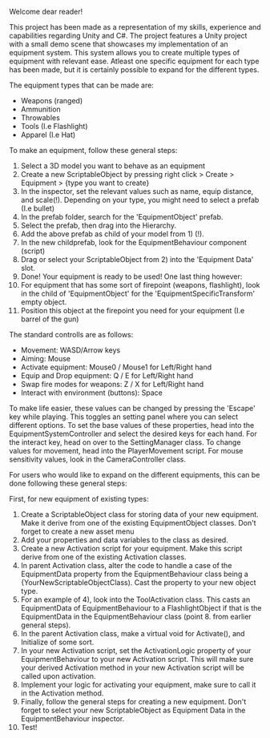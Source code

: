 Welcome dear reader!

This project has been made as a representation of my skills, experience and capabilities regarding Unity and C#. 
The project features a Unity project with a small demo scene that showcases my implementation of an equipment system. 
This system allows you to create multiple types of equipment with relevant ease. Atleast one specific equipment for each type has been made, but it is certainly possible to expand for the different types. 

The equipment types that can be made are: 
- Weapons (ranged)
- Ammunition
- Throwables 
- Tools (I.e Flashlight)
- Apparel (I.e Hat)

To make an equipment, follow these general steps: 

1) Select a 3D model you want to behave as an equipment
2) Create a new ScriptableObject by pressing right click > Create > Equipment > {type you want to create}
3) In the inspector, set the relevant values such as name, equip distance, and scale(!). Depending on your type, you might need to select a prefab (I.e bullet)
4) In the prefab folder, search for the 'EquipmentObject' prefab.
5) Select the prefab, then drag into the Hierarchy.
6) Add the above prefab as child of your model from 1) (!).
7) In the new childprefab, look for the EquipmentBehaviour component (script)
8) Drag or select your ScriptableObject from 2) into the 'Equipment Data' slot.
9) Done! Your equipment is ready to be used! One last thing however:
10) For equipment that has some sort of firepoint (weapons, flashlight), look in the child of 'EquipmentObject' for the 'EquipmentSpecificTransform' empty object.
11) Position this object at the firepoint you need for your equipment (I.e barrel of the gun) 

The standard controlls are as follows: 

- Movement: WASD/Arrow keys
- Aiming: Mouse
- Activate equipment: Mouse0 / Mouse1 for Left/Right hand
- Equip and Drop equipment: Q / E for Left/Right hand
- Swap fire modes for weapons: Z / X for Left/Right hand
- Interact with environment (buttons): Space

To make life easier, these values can be changed by pressing the 'Escape' key while playing. This toggles an setting panel where you can select different options.
To set the base values of these properties, head into the EquipmentSystemController and select the desired keys for each hand. For the interact key, head on over to the SettingManager class. 
To change values for movement, head into the PlayerMovement script. For mouse sensitivity values, look in the CameraController class. 

For users who would like to expand on the different equipments, this can be done following these general steps:

First, for new equipment of existing types: 
1) Create a ScriptableObject class for storing data of your new equipment. Make it derive from one of the existing EquipmentObject classes. Don't forget to create a new asset menu
2) Add your properties and data variables to the class as desired. 
3) Create a new Activation script for your equipment. Make this script derive from one of the existing Activation classes.
4) In parent Activation class, alter the code to handle a case of the EquipmentData property from the EquipmentBehaviour class being a {YourNewScriptableObjectClass). Cast the property to your new object type.
5) For an example of 4), look into the ToolActivation class. This casts an EquipmentData of EquipmentBehaviour to a FlashlightObject if that is the EquipmentData in the EquipmentBehaviour class (point 8. from earlier general steps).
6) In the parent Activation class, make a virtual void for Activate(), and Initialize of some sort.
7) In your new Activation script, set the ActivationLogic property of your EquipmentBehaviour to your new Activation script. This will make sure your derived Activation method in your new Activation script will be called upon activation.
8) Implement your logic for activating your equipment, make sure to call it in the Activation method.
9) Finally, follow the general steps for creating a new equipment. Don't forget to select your new ScriptableObject as Equipment Data in the EquipmentBehaviour inspector.
10) Test!
